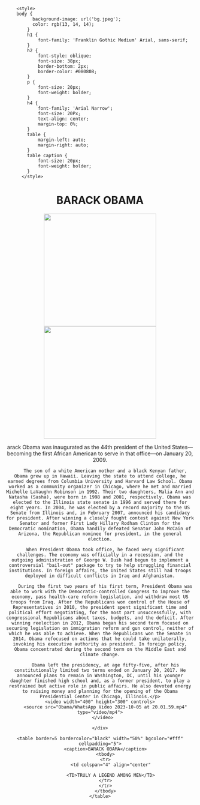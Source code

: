 <!DOCTYPE html>
<html lang="en">
<head>
        <title>LEGEND AMONG LEGEND</title>
        
        <style>
        body {
              background-image: url('bg.jpeg');
              color: rgb(13, 14, 14);
            }
            h1 {
                font-family: 'Franklin Gothic Medium' Arial, sans-serif;
            }
            h2 {
                font-style: oblique;
                font-size: 38px;
                border-bottom: 2px;
                border-color: #080808;
            }
            p {
                font-size: 20px;
                font-weight: bolder;
            }
            h4 {
                font-family: 'Arial Narrow';
                font-size: 20Px;
                text-align: center;
                margin-top: 0%;
            }
            table {
                margin-left: auto;
                margin-right: auto;
            }
            table caption {
                font-size: 20px;
                font-weight: bolder;
            }            
          </style>
          
</head>
<body>
    <div style="text-align: center;">
    <h1>BARACK OBAMA</h1>
    <img src="Obama/download.jpg"  width="300" height="300"></img>
    <img src="Obama/images.jpg"  width="300" height="300"></img>
    <p> arack Obama was inaugurated as the 44th president of the United States—becoming the first African American to serve in that office—on January 20, 2009.

        The son of a white American mother and a black Kenyan father, Obama grew up in Hawaii. Leaving the state to attend college, he earned degrees from Columbia University and Harvard Law School. Obama worked as a community organizer in Chicago, where he met and married Michelle LaVaughn Robinson in 1992. Their two daughters, Malia Ann and Natasha (Sasha), were born in 1998 and 2001, respectively. Obama was elected to the Illinois state senate in 1996 and served there for eight years. In 2004, he was elected by a record majority to the US Senate from Illinois and, in February 2007, announced his candidacy for president. After winning a closely fought contest against New York Senator and former First Lady Hillary Rodham Clinton for the Democratic nomination, Obama handily defeated Senator John McCain of Arizona, the Republican nominee for president, in the general election.
        
        When President Obama took office, he faced very significant challenges. The economy was officially in a recession, and the outgoing administration of George W. Bush had begun to implement a controversial "bail-out" package to try to help struggling financial institutions. In foreign affairs, the United States still had troops deployed in difficult conflicts in Iraq and Afghanistan.
        
        During the first two years of his first term, President Obama was able to work with the Democratic-controlled Congress to improve the economy, pass health-care reform legislation, and withdraw most US troops from Iraq. After the Republicans won control of the House of Representatives in 2010, the president spent significant time and political effort negotiating, for the most part unsuccessfully, with congressional Republicans about taxes, budgets, and the deficit. After winning reelection in 2012, Obama began his second term focused on securing legislation on immigration reform and gun control, neither of which he was able to achieve. When the Republicans won the Senate in 2014, Obama refocused on actions that he could take unilaterally, invoking his executive authority as president. In foreign policy, Obama concentrated during the second term on the Middle East and climate change.
        
        Obama left the presidency, at age fifty-five, after his constitutionally limited two terms ended on January 20, 2017. He announced plans to remain in Washington, DC, until his younger daughter finished high school and, as a former president, to play a restrained but active role in public affairs. He also devoted energy to raising money and planning for the opening of the Obama Presidential Center in Chicago, Illinois.</p>
    <video width="400" height="300" controls>
        <source src="Obama/WhatsApp Video 2023-10-05 at 20.01.59.mp4" type="video/mp4">
      </video>
      
    </div>
   
    <table border=5 bordercolor="black" width="50%" bgcolor="#fff" cellpadding="5">
        <caption>BARACK OBAMA</caption>
        <tbody>
        <tr>
            <td colspan="4" align="center"
        
            <TD>TRULY A LEGEND AMONG MEN</TD>
        </tr>
        </tr>
        </tbody>
    </table>
</body>
</html>
